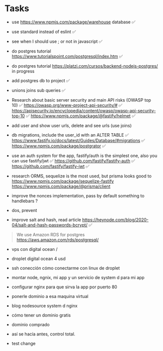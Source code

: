 # Tasks

- use <https://www.npmjs.com/package/warehouse> database ✅
- use standard instead of eslint ✅
- see when I should use ; or not in javascript ✅
- do postgres tutorial <https://www.tutorialspoint.com/postgresql/index.htm> ✅
- do postgres tutorial <https://platzi.com/cursos/backend-nodejs-postgres/> in progress
- add postgres db to project ✅
- unions joins sub queries ✅
- Research about basic server security and main API risks (OWASP top 10) ✅
  <https://owasp.org/www-project-api-security/#> ✅
  <https://apisecurity.io/encyclopedia/content/owasp/owasp-api-security-top-10> ✅
  <https://www.npmjs.com/package/@fastify/helmet> ✅
- add user and show user urls, delete and see urls (use joins)
- db migrations, include the user_id with an ALTER TABLE ✅
  <https://www.fastify.io/docs/latest/Guides/Database/#migrations> ✅
  <https://www.npmjs.com/package/postgrator> ✅
- use an auth system for the app, fastify/auth is the simplest one, also you can use fastify/jwt ✅
  <https://github.com/fastify/fastify-auth> ✅
  <https://github.com/fastify/fastify-jwt> ✅
- research ORMS, sequelize is the most used, but prisma looks good to
  <https://www.npmjs.com/package/sequelize-fastify>
  <https://www.npmjs.com/package/@prisma/client>

- improve the nonces implementation, pass by default something to handlebars ?

- dos, prevent
- improve salt and hash, read article <https://heynode.com/blog/2020-04/salt-and-hash-passwords-bcrypt/> ✅

> We use Amazon RDS for postgres <https://aws.amazon.com/rds/postgresql/>

- vps con digital ocean / 
- droplet digital ocean 4 usd
- ssh conección
cómo conectarme con linux de droplet
- montar node, ngnix, mi app y un servicio de system d para mi app
- configurar nginx para que sirva la app por puerto 80
- ponerle dominio a esa maquina virtual

- blog nodesource system d nginx
- cómo tener un dominio gratis
- dominio comprado

- así se hacía antes, control total.

- test change
